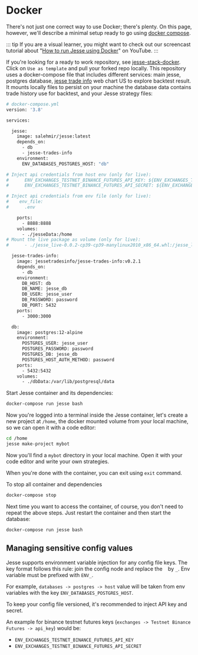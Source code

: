 # Docker

There's not just one correct way to use Docker; there's plenty. On this page, however, we'll describe a minimal setup ready to go using [docker compose](https://docs.docker.com/compose).


::: tip
If you are a visual learner, you might want to check out our screencast tutorial about "[How to run Jesse using Docker](https://youtu.be/9P01T5_sNn8)" on YouTube. 
::: 

If you're looking for a ready to work repository, see [jesse-stack-docker](https://github.com/jesse-ai/jesse-stack-docker). Click on `Use as template` and pull your forked repo locally.
This repository uses a docker-compose file that includes different services: main jesse, postgres database, [jesse trade info](https://github.com/nicolay-zlobin/jesse-trades-info) web chart US to explore backtest result. It mounts locally files to persist on your machine the database data contains trade history use for backtest, and your Jesse strategy files:
```sh
# docker-compose.yml
version: '3.8'

services:

  jesse:
    image: salehmir/jesse:latest
    depends_on:
      - db
      - jesse-trades-info
    environment:
      ENV_DATABASES_POSTGRES_HOST: "db"

# Inject api credentials from host env (only for live):
#      ENV_EXCHANGES_TESTNET_BINANCE_FUTURES_API_KEY: ${ENV_EXCHANGES_TESTNET_BINANCE_FUTURES_API_KEY}
#      ENV_EXCHANGES_TESTNET_BINANCE_FUTURES_API_SECRET: ${ENV_EXCHANGES_TESTNET_BINANCE_FUTURES_API_SECRET}

# Inject api credentials from env file (only for live):
#    env_file:
#      .env

    ports:
      - 8888:8888
    volumes:
      - ./jesseData:/home
# Mount the live package as volume (only for live):
#      - ./jesse_live-0.0.2-cp39-cp39-manylinux2010_x86_64.whl:/jesse_live-0.0.2-cp39-cp39-manylinux2010_x86_64.whl

  jesse-trades-info:
    image: jessetradesinfo/jesse-trades-info:v0.2.1
    depends_on:
      - db
    environment:
      DB_HOST: db
      DB_NAME: jesse_db
      DB_USER: jesse_user
      DB_PASSWORD: password
      DB_PORT: 5432
    ports:
      - 3000:3000

  db:
    image: postgres:12-alpine
    environment:
      POSTGRES_USER: jesse_user
      POSTGRES_PASSWORD: password
      POSTGRES_DB: jesse_db
      POSTGRES_HOST_AUTH_METHOD: password
    ports:
      - 5432:5432
    volumes:
      - ./dbData:/var/lib/postgresql/data

```

Start Jesse container and its dependencies:
```sh
docker-compose run jesse bash
```

Now you're logged into a terminal inside the Jesse container, let's create a new project at `/home`, the docker mounted volume from your local machine, so we can open it with a code editor:
```sh
cd /home
jesse make-project mybot
```

Now you'll find a `mybot` directory in your local machine. Open it with your code editor and write your own strategies. 

When you're done with the container, you can exit using `exit` command. 

To stop all container and dependencies
```sh
docker-compose stop
```

Next time you want to access the container, of course, you don't need to repeat the above steps. Just restart the container and then start the database:
```sh
docker-compose run jesse bash
```

## Managing sensitive config values 

Jesse supports environment variable injection for any config file keys. The key format follows this rule: join the config node and replace the ` ` by `_`. Env variable must be prefixed with `ENV_`.

For example, `databases -> postgres -> host` value will be taken from env variables with the key `ENV_DATABASES_POSTGRES_HOST`.

To keep your config file versioned, it's recommended to inject API key and secret.

An example for binance testnet futures keys (`exchanges -> Testnet Binance Futures -> api_key`) would be:
- `ENV_EXCHANGES_TESTNET_BINANCE_FUTURES_API_KEY`
- `ENV_EXCHANGES_TESTNET_BINANCE_FUTURES_API_SECRET`
